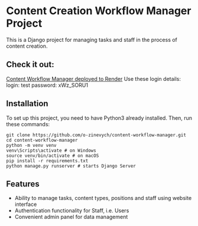 # Content Creation Workflow Manager Project

This is a Django project for managing tasks and staff in the process of content creation.

## Check it out:

[Content Workflow Manager deployed to Render](https://content-workflow-manager.onrender.com)
Use these login details:
login: test
password: xWz_SORU1

## Installation

To set up this project, you need to have Python3 already installed.
Then, run these commands:

```shell
git clone https://github.com/o-zinevych/content-workflow-manager.git
cd content-workflow-manager
python -m venv venv
venv\Scripts\activate # on Windows
source venv/bin/activate # on macOS
pip install -r requirements.txt
python manage.py runserver # starts Django Server
```

## Features

* Ability to manage tasks, content types, positions and staff using website interface
* Authentication functionality for Staff, i.e. Users
* Convenient admin panel for data management
